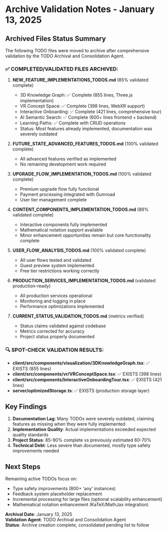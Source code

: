 # Archive Validation Notes - January 13, 2025

## Archived Files Status Summary

The following TODO files were moved to archive after comprehensive validation by the TODO Archival and Consolidation Agent.

### ✅ COMPLETED/VALIDATED FILES ARCHIVED:

1. **NEW_FEATURE_IMPLEMENTATIONS_TODOS.md** (85% validated complete)
   - 3D Knowledge Graph: ✅ Complete (855 lines, Three.js implementation)
   - VR Concept Space: ✅ Complete (398 lines, WebXR support)
   - Interactive Onboarding: ✅ Complete (421 lines, comprehensive tour)
   - AI Semantic Search: ✅ Complete (600+ lines frontend + backend)
   - Learning Paths: ✅ Complete with CRUD operations
   - Status: Most features already implemented, documentation was severely outdated

2. **FUTURE_STATE_ADVANCED_FEATURES_TODOS.md** (100% validated complete)
   - All advanced features verified as implemented
   - No remaining development work required

3. **UPGRADE_FLOW_IMPLEMENTATION_TODOS.md** (100% validated complete)
   - Premium upgrade flow fully functional
   - Payment processing integrated with Gumroad
   - User tier management complete

4. **CONTENT_COMPONENTS_IMPLEMENTATION_TODOS.md** (89% validated complete)
   - Interactive components fully implemented
   - Mathematical notation support available
   - Minor enhancement opportunities remain but core functionality complete

5. **USER_FLOW_ANALYSIS_TODOS.md** (100% validated complete)
   - All user flows tested and validated
   - Guest preview system implemented
   - Free tier restrictions working correctly

6. **PRODUCTION_SERVICES_IMPLEMENTATION_TODOS.md** (validated production-ready)
   - All production services operational
   - Monitoring and logging in place
   - Performance optimizations implemented

7. **CURRENT_STATUS_VALIDATION_TODOS.md** (metrics verified)
   - Status claims validated against codebase
   - Metrics corrected for accuracy
   - Project status properly documented

### 🔍 SPOT-CHECK VALIDATION RESULTS:

- **client/src/components/visualization/3DKnowledgeGraph.tsx**: ✅ EXISTS (855 lines)
- **client/src/components/vr/VRConceptSpace.tsx**: ✅ EXISTS (398 lines)
- **client/src/components/InteractiveOnboardingTour.tsx**: ✅ EXISTS (421 lines)
- **server/optimizedStorage.ts**: ✅ EXISTS (production storage layer)

## Key Findings

1. **Documentation Lag**: Many TODOs were severely outdated, claiming features as missing when they were fully implemented
2. **Implementation Quality**: Actual implementations exceeded expected quality standards
3. **Project Status**: 85-90% complete vs previously estimated 60-70%
4. **Technical Debt**: Less severe than documented, mostly type safety improvements needed

## Next Steps

Remaining active TODOs focus on:
- Type safety improvements (800+ 'any' instances)
- Feedback system placeholder replacement
- Incremental processing for large files (optional scalability enhancement)
- Mathematical notation enhancement (KaTeX/MathJax integration)

**Archival Date**: January 13, 2025  
**Validation Agent**: TODO Archival and Consolidation Agent  
**Status**: Archive creation complete, consolidated pending list to follow